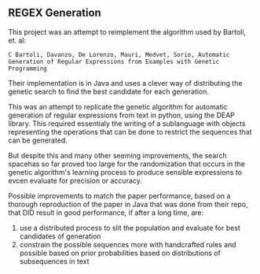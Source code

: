 ## REGEX Generation

This project was an attempt to reimplement the algorithm used by Bartoli, et. al:

```
C Bartoli, Davanzo, De Lorenzo, Mauri, Medvet, Sorio, Automatic Generation of Regular Expressions from Examples with Genetic Programming
```

Their implementation is in Java and uses a clever way of distributing the genetic search to find the best candidate for each generation. 

This was an attempt to replicate the genetic algorithm for automatic generation of regular expressions from text in python, using the DEAP library. 
This required essentialy the writing of a sublanguage with objects representing the operations that can be done to restrict the sequences that can be generated.

But despite this and many other seeming improvements, the search spacehas so far proved too large for the randomization that occurs in the genetic algorithm's learning process to 
produce sensible expressions to evcen evaluate for precision or accuracy.

Possible improvements to match the paper performance, based on a thorough reproduction of the paper in Java that was done from their repo, that DID result in good performance, if after a long time,
are:

1. use a distributed process to slit the population and evaluate for best candidates of generation
2. constrain the possible sequences more with handcrafted rules and possible based on prior probabilities based on distributions of subsequences in text
